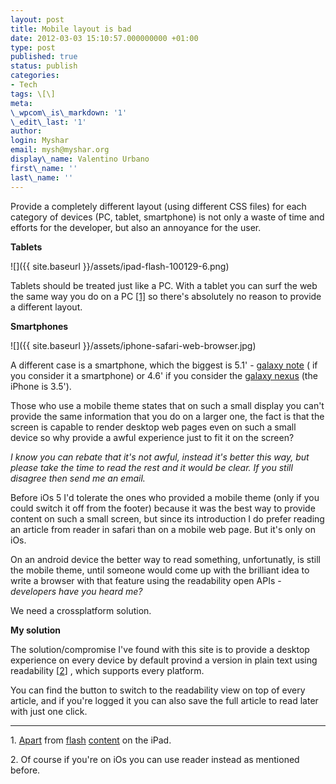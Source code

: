 ```yaml
---
layout: post
title: Mobile layout is bad
date: 2012-03-03 15:10:57.000000000 +01:00
type: post
published: true
status: publish
categories:
- Tech
tags: \[\]
meta:
\_wpcom\_is\_markdown: '1'
\_edit\_last: '1'
author:
login: Myshar
email: mysh@myshar.org
display\_name: Valentino Urbano
first\_name: ''
last\_name: ''
---
```


Provide a completely different layout (using different CSS files) for each category of devices (PC, tablet, smartphone) is not only a waste of time and efforts for the developer, but also an annoyance for the user.

**Tablets**

![]({{ site.baseurl }}/assets/ipad-flash-100129-6.png)

Tablets should be treated just like a PC. With a tablet you can surf the web the same way you do on a PC [\[1\]][0] so there's absolutely no reason to provide a different layout.

**Smartphones**

![]({{ site.baseurl }}/assets/iphone-safari-web-browser.jpg)

A different case is a smartphone, which the biggest is 5.1' - [galaxy note][1] ( if you consider it a smartphone) or 4.6' if you consider the [galaxy nexus][2] (the iPhone is 3.5').

Those who use a mobile theme states that on such a small display you can't provide the same information that you do on a larger one, the fact is that the screen is capable to render desktop web pages even on such a small device so why provide a awful experience just to fit it on the screen?

_I know you can rebate that it's not awful, instead it's better this way, but please take the time to read the rest and it would be clear. If you still disagree then send me an email._

Before iOs 5 I'd tolerate the ones who provided a mobile theme (only if you could switch it off from the footer) because it was the best way to provide content on such a small screen, but since its introduction I do prefer reading an article from reader in safari than on a mobile web page. But it's only on iOs.

On an android device the better way to read something, unfortunatly, is still the mobile theme, until someone would come up with the brilliant idea to write a browser with that feature using the readability open APIs - _developers have you heard me?_

We need a crossplatform solution.

**My solution**

The solution/compromise I've found with this site is to provide a desktop experience on every device by default provind a version in plain text using readability \[[2][3]\] , which supports every platform.

You can find the button to switch to the readability view on top of every article, and if you're logged it you can also save the full article to read later with just one click.

---

  
1\. [Apart][4] from [flash][5] [content][6] on the iPad.  
  
2\. Of course if you're on iOs you can use reader instead as mentioned before.


[0]: #iPad
[1]: http://www.samsung.com/global/microsite/galaxynote/note/image01.html?type=find
[2]: http://www.google.it/nexus/
[3]: #2
[4]: http://www.apple.com/hotnews/thoughts-on-flash/
[5]: http://www.adobe.com/support/flashplayer/downloads.html
[6]: http://blogs.adobe.com/conversations/2011/11/flash-focus.html